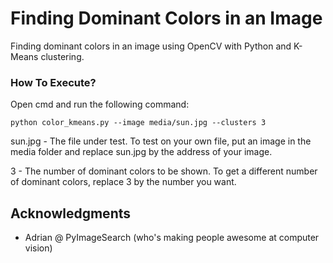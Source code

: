 # Finding Dominant Colors in an Image

Finding dominant colors in an image using OpenCV with Python and K-Means clustering.

### How To Execute?

Open cmd and run the following command:

```
python color_kmeans.py --image media/sun.jpg --clusters 3
```
sun.jpg - The file under test. To test on your own file, put an image in the media folder and replace sun.jpg by the address of your image.

3 - The number of dominant colors to be shown. To get a different number of dominant colors, replace 3 by the number you want.

## Acknowledgments

* Adrian @ PyImageSearch (who's making people awesome at computer vision)
